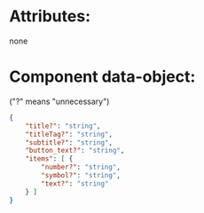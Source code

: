 # Attributes:

none


# Component data-object: 
("?" means "unnecessary")
```json
{
    "title?": "string",
    "titleTag?": "string",
    "subtitle?": "string",
    "button_text?": "string",
    "items": [ {
        "number?": "string",
        "symbol?": "string",
        "text?": "string"
    } ]
}
```